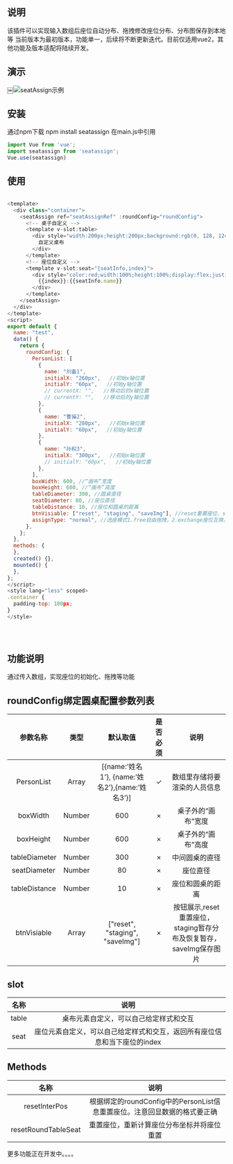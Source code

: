 ## 说明
该插件可以实现输入数组后座位自动分布、拖拽修改座位分布、分布图保存到本地等
当前版本为最初版本，功能单一，后续将不断更新迭代。目前仅适用vue2，其他功能及版本适配将陆续开发。

## 演示
￼![seatAssign示例](https://img-blog.csdnimg.cn/95d5673183f149e78a1c27cf15a71e29.gif)

## 安装
通过npm下载
npm install seatassign
在main.js中引用
```javascript
import Vue from 'vue';
import seatassign from 'seatassign';
Vue.use(seatassign)
```

## 使用
```javascript

<template>
  <div class="container">
    <seatAssign ref="seatAssignRef" :roundConfig="roundConfig">
      <!-- 桌子自定义 -->
      <template v-slot:table>
        <div style="width:200px;height:200px;background:rgb(0, 128, 124);border-radius:100%;display:flex;justify-content:center;align-items:center;font-size:30px;color:white">
          自定义桌布
        </div>
      </template>
      <!-- 座位自定义 -->
      <template v-slot:seat="{seatInfo,index}">
        <div style="color:red;width:100%;height:100%;display:flex;justify-content:center;align-items:center;font-size:20px;background-color: pink;border-radius: 100%;width: 80px;height: 80px;">
          {{index}}:{{seatInfo.name}}
        </div>
      </template>
    </seatAssign>
  </div>
</template>
<script>
export default {
  name: "test",
  data() {
    return {
      roundConfig: {
        PersonList: [
          {
            name: "刘备1",
            initialX: "260px",   //初始x轴位置
            initialY: "60px",   //初始y轴位置
            // currentX: "",   //移动后的x轴位置
            // currentY: "",   //移动后的y轴位置
          },
          {
            name: "曹操2",
            initialX: "280px",   //初始x轴位置
            initialY: "60px",   //初始y轴位置
          },
          {
            name: "孙权3",
            initialX: "300px",   //初始x轴位置
            // initialY: "60px",   //初始y轴位置
          },
        ],
        boxWidth: 600, //“画布”宽度
        boxHeight: 600, //“画布”高度
        tableDiameter: 300, //圆桌直径
        seatDiameter: 80, //座位直径
        tableDistance: 10, //座位和圆桌的距离
        btnVisiable: ["reset", "staging", "saveImg"], //reset重置座位，staging暂存分布及恢复暂存，saveImg保存图片
        assignType: "normal", //选座模式1.free自由拖拽，2.exchange座位互换，3.slide滑动互换
      },
    };
  },
  methods: {
  },
  created() {},
  mounted() {
  },
};
</script>
<style lang="less" scoped>
.container {
  padding-top: 100px;
}
</style>


  

```



## 功能说明
通过传入数组，实现座位的初始化、拖拽等功能

##  roundConfig绑定圆桌配置参数列表

| 参数名称 | 类型 | 默认取值 | 是否必须 | 说明 |
|:---:|:---:| :---:| :---:| :---:|
|PersonList      |Array      |[{name:’姓名1’}, {name:’姓名2’},{name:’姓名3’}]      |✓      |数组里存储将要渲染的人员信息|
|boxWidth      |Number      |600      |×      |桌子外的“画布”宽度
|boxHeight      | Number      |600      | ×      | 桌子外的“画布”高度
|tableDiameter      | Number     |300      | ×      |中间圆桌的直径
|seatDiameter      | Number     |80      | ×      |座位直径
|tableDistance      | Number     |10      | ×      |座位和圆桌的距离
|btnVisiable      | Array     |["reset", "staging", "saveImg"]      | ×      |按钮展示,reset重置座位，staging暂存分布及恢复暂存，saveImg保存图片

## slot
|名称|说明|
|:---:|:---:|
|table|桌布元素自定义，可以自己给定样式和交互|
|seat|座位元素自定义，可以自己给定样式和交互，返回所有座位信息和当下座位的index|

## Methods
|名称|说明|
|:---:|:---:|
|resetInterPos|根据绑定的roundConfig中的PersonList信息重置座位。注意回显数据的格式要正确|
|resetRoundTableSeat|重置座位，重新计算座位分布坐标并将座位重置|


更多功能正在开发中。。。。

